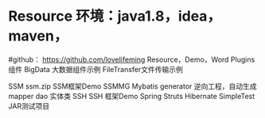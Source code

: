 # Resource  环境：java1.8，idea，maven，
#github： https://github.com/lovelifeming
Resource，Demo，Word
Plugins 组件
	BigData 大数据组件示例
	FileTransfer文件传输示例
	
SSM
	ssm.zip SSM框架Demo
	SSMMG Mybatis generator 逆向工程，自动生成mapper dao 实体类
SSH
	SSH 框架Demo Spring Struts Hibernate
SimpleTest
	JAR测试项目